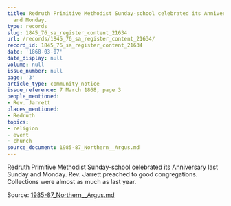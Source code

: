 ```yaml
---
title: Redruth Primitive Methodist Sunday-school celebrated its Anniversary last Sunday
  and Monday.
type: records
slug: 1845_76_sa_register_content_21634
url: /records/1845_76_sa_register_content_21634/
record_id: 1845_76_sa_register_content_21634
date: '1868-03-07'
date_display: null
volume: null
issue_number: null
page: '3'
article_type: community_notice
issue_reference: 7 March 1868, page 3
people_mentioned:
- Rev. Jarrett
places_mentioned:
- Redruth
topics:
- religion
- event
- church
source_document: 1985-87_Northern__Argus.md
---
```


Redruth Primitive Methodist Sunday-school celebrated its Anniversary last Sunday and Monday.  Rev. Jarrett preached to good congregations.  Collections were almost as much as last year.

Source: [1985-87_Northern__Argus.md](/downloads/markdown/1985-87_Northern__Argus.md)

